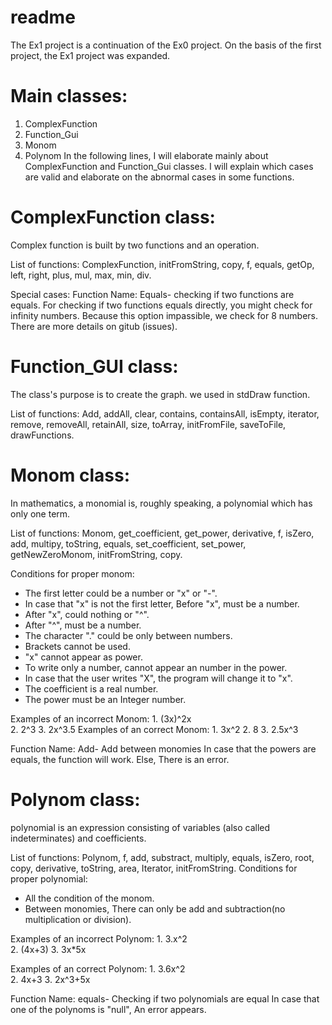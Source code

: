 # readme
The Ex1 project is a continuation of the Ex0 project. On the basis of the first project, the Ex1 project was expanded.

# Main classes:
1. ComplexFunction
2. Function_Gui
3. Monom
4. Polynom
In the following lines, I will elaborate mainly about ComplexFunction and Function_Gui classes. I will explain which cases are valid and elaborate on the abnormal cases in some functions. 

# ComplexFunction class: 
Complex function is built by two functions and an operation.

List of functions:
ComplexFunction, initFromString, copy, f, equals, getOp, left, right, plus, mul, max, min, div.

Special cases:
Function Name: Equals- checking if two functions are equals.
For checking if two functions equals directly, you might check for infinity numbers. Because this option impassible, we check for 8 numbers. There are more details on gitub (issues).  
# Function_GUI class:
The class's purpose is to create the graph. we used in stdDraw function.

List of functions:
Add, addAll, clear, contains, containsAll, isEmpty, iterator, remove, removeAll, retainAll, size, toArray, initFromFile, saveToFile, drawFunctions.
# Monom class:
In mathematics, a monomial is, roughly speaking, a polynomial which has only one term.

List of functions:
Monom, get_coefficient, get_power, derivative, f, isZero, add, multipy, toString, equals, set_coefficient, set_power, getNewZeroMonom, initFromString, copy.

Conditions for proper monom:
* The first letter could be a number or "x" or "-". 
* In case that "x" is not the first letter, Before "x", must be a number. 
* After "x", could nothing or "^". 
* After "^", must be a number. 
* The character "." could be only between numbers. 
* Brackets cannot be used.
* "x" cannot appear as power.
* To write only a number, cannot appear an number in the power.
*  In case that the user writes "X", the program will change it to "x".
*  The coefficient is a real number. 
*  The power  must be an Integer number.

Examples of an incorrect Monom: 
       1.     (3x)^2x      
       2.     2^3
       3.     2x^3.5
Examples of an correct Monom: 
       1.	    3x^2
       2.   	8
       3.   	2.5x^3

Function Name: Add- Add between monomies
In case that the powers are equals, the function will work. Else, There is an error.



# Polynom class: 
polynomial is an expression consisting of variables (also called indeterminates) and coefficients.

List of functions:
Polynom, f, add, substract, multiply, equals, isZero, root, copy, derivative, toString, area, Iterator, initFromString.
Conditions for proper polynomial:
* All the condition of the monom.
* Between monomies, There can only be add and subtraction(no multiplication or division).


Examples of an incorrect Polynom: 
    1.   3.x^2          
    2.   (4x+3)
    3.    3x*5x

Examples of an correct Polynom: 
    1.   3.6x^2          
    2.   4x+3
    3.   2x^3+5x

Function Name: equals- Checking if two polynomials are equal
In case that one of the polynoms is "null", An error appears.


